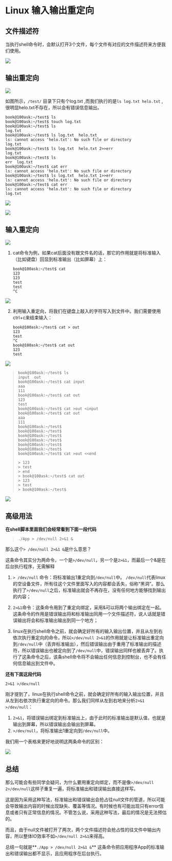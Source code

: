# Linux 输入输出重定向
 
## 文件描述符

当执行shell命令时，会默认打开3个文件，每个文件有对应的文件描述符来方便我们使用。

![](media/image-20200428144123219.png)

## 输出重定向

![](media/image-20200428144423445.png)

如图所示，`/test/` 目录下只有个log.txt ,而我们执行的是`ls log.txt helo.txt` ,很明显helo.txt不存在，所以会有错误信息输出。

```
book@100ask:~/test$ ls
book@100ask:~/test$ touch log.txt
book@100ask:~/test$ ls
log.txt
book@100ask:~/test$ ls log.txt  helo.txt
ls: cannot access 'helo.txt': No such file or directory
log.txt
book@100ask:~/test$ ls log.txt  helo.txt 2>>err
log.txt
book@100ask:~/test$ ls
err  log.txt
book@100ask:~/test$ cat err
ls: cannot access 'helo.txt': No such file or directory
book@100ask:~/test$ ls log.txt  helo.txt 1>>err
ls: cannot access 'helo.txt': No such file or directory
book@100ask:~/test$ cat err
ls: cannot access 'helo.txt': No such file or directory
log.txt
```

![](media/image-20200428144756780.png)

![](media/image-20200428150513016.png)

## 输入重定向

![](media/image-20200428150746027.png)

1. cat命令为例，如果cat后面没有跟文件名的话，那它的作用就是将标准输入（比如键盘）回显到标准输出（比如屏幕）上：

   ```
   book@100ask:~/test$ cat 
   123
   123
   test
   test
   ^C
   ```

   

![](media/image-20200428151125561.png)

2. 利用输入重定向，将我们在键盘上敲入的字符写入到文件中。我们需要使用ctrl+c来结束输入：

   ```
   book@100ask:~/test$ cat > out
   123
   test
   ^C
   book@100ask:~/test$ cat out 
   123
   test
   ```

   

![](media/image-20200428151256031.png)



> ```
> book@100ask:~/test$ ls
> input  out
> book@100ask:~/test$ cat input 
> aaa
> 111
> book@100ask:~/test$ cat out 
> 123
> test
> book@100ask:~/test$ cat >out <input
> book@100ask:~/test$ cat out 
> aaa
> 111
> book@100ask:~/test$ 
> book@100ask:~/test$ 
> book@100ask:~/test$ 
> book@100ask:~/test$ 
> book@100ask:~/test$ 
> book@100ask:~/test$ 
> book@100ask:~/test$ cat >out <<end
> 
> > 123
> > test
> > end
> > book@100ask:~/test$ cat out
> > 123
> > test
> > book@100ask:~/test$ 
> ```
>
> 

![](media/image-20200428152131207.png)

## 高级用法

**在shell脚本里面我们会经常看到下面一段代码**

> ```
> ./App > /dev/null 2>&1 &
> ```

那么这个`> /dev/null 2>&1 &`是什么意思？

这条命令其实分为两命令，一个是`>/dev/null`，另一个是`2>&1`，而最后一个&是在后台执行程序，无需解释

1. `> /dev/null` 命令：将标准输出1重定向到`/dev/null`中。 `/dev/null`代表linux的空设备文件，所有往这个文件里面写入的内容都会丢失，俗称“黑洞”。那么执行了`>/dev/null`之后，标准输出就会不再存在，没有任何地方能够找到输出的内容；

2. `2>&1`命令：这条命令用到了重定向绑定，采用&可以将两个输出绑定在一起。这条命令的作用是错误输出将和标准输出同用一个文件描述符，说人话就是错误输出将会和标准输出输出到同一个地方；

3. linux在执行shell命令之前，就会确定好所有的输入输出位置，并且从左到右依次执行重定向的命令，所以`>/dev/null 2>&1`的作用就是让标准输出重定向到`/dev/null`中（丢弃标准输出），然后错误输出由于重用了标准输出的描述符，所以错误输出也被定向到了`/dev/null`中，错误输出同样也被丢弃了。执行了这条命令之后，该条shell命令将不会输出任何信息到控制台，也不会有任何信息输出到文件中。

**还有下面这段代码**

```
2>&1 >/dev/null
```

刚才提到了，linux在执行shell命令之前，就会确定好所有的输入输出位置，并且从左到右依次执行重定向的命令。那么我们同样从左到右地来分析`2>&1 >/dev/null`：

1. `2>&1`，将错误输出绑定到标准输出上，由于此时的标准输出是默认值，也就是输出到屏幕，所以错误输出会输出到屏幕。
2. `>/dev/null`，将标准输出1重定向到`/dev/null`中。

我们用一个表格来更好地说明这两条命令的区别：

![](media/image-20200428154724196.png)

## 总结

那么可能会有些同学会疑问，为什么要用重定向绑定，而不是像`>/dev/null 2>/dev/null`这样子重复一遍，将标准输出和错误输出直接这样写。

这是因为采用这种写法，标准输出和错误输出会抢占往null文件的管道，所以可能会导致输出内容的时候出现缺失、覆盖等情况。有时候也有可能出现只有error信息或者只有正常信息的情况。不管怎么说，采用这种写法，最后的情况是无法预估的。

而且，由于null文件被打开了两次，两个文件描述符会抢占性的往文件中输出内容，所以整体IO效率不如`>/dev/null 2>&1`来得高。

总结一句就是**`./App > /dev/null 2>&1 &`** 这条命令把应用程序App的标准输出和错误输出都不显示，且应用程序在后台执行。